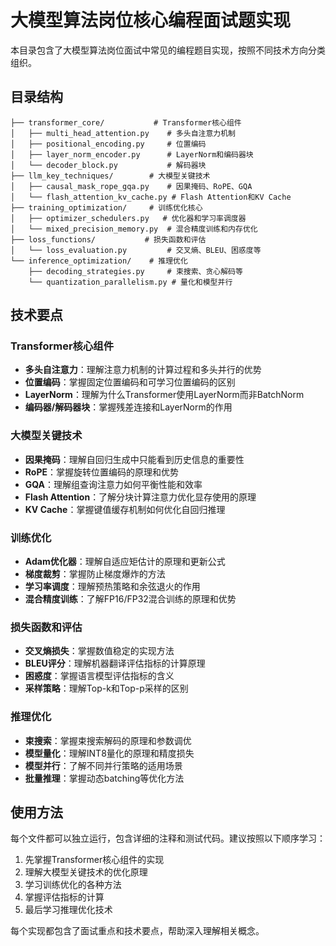 # 大模型算法岗位核心编程面试题实现

本目录包含了大模型算法岗位面试中常见的编程题目实现，按照不同技术方向分类组织。

## 目录结构

```
├── transformer_core/           # Transformer核心组件
│   ├── multi_head_attention.py    # 多头自注意力机制
│   ├── positional_encoding.py     # 位置编码
│   ├── layer_norm_encoder.py      # LayerNorm和编码器块
│   └── decoder_block.py           # 解码器块
├── llm_key_techniques/        # 大模型关键技术
│   ├── causal_mask_rope_gqa.py    # 因果掩码、RoPE、GQA
│   └── flash_attention_kv_cache.py # Flash Attention和KV Cache
├── training_optimization/     # 训练优化核心
│   ├── optimizer_schedulers.py   # 优化器和学习率调度器
│   └── mixed_precision_memory.py  # 混合精度训练和内存优化
├── loss_functions/           # 损失函数和评估
│   └── loss_evaluation.py         # 交叉熵、BLEU、困惑度等
└── inference_optimization/    # 推理优化
    ├── decoding_strategies.py     # 束搜索、贪心解码等
    └── quantization_parallelism.py # 量化和模型并行
```

## 技术要点

### Transformer核心组件
- **多头自注意力**：理解注意力机制的计算过程和多头并行的优势
- **位置编码**：掌握固定位置编码和可学习位置编码的区别
- **LayerNorm**：理解为什么Transformer使用LayerNorm而非BatchNorm
- **编码器/解码器块**：掌握残差连接和LayerNorm的作用

### 大模型关键技术
- **因果掩码**：理解自回归生成中只能看到历史信息的重要性
- **RoPE**：掌握旋转位置编码的原理和优势
- **GQA**：理解组查询注意力如何平衡性能和效率
- **Flash Attention**：了解分块计算注意力优化显存使用的原理
- **KV Cache**：掌握键值缓存机制如何优化自回归推理

### 训练优化
- **Adam优化器**：理解自适应矩估计的原理和更新公式
- **梯度裁剪**：掌握防止梯度爆炸的方法
- **学习率调度**：理解预热策略和余弦退火的作用
- **混合精度训练**：了解FP16/FP32混合训练的原理和优势

### 损失函数和评估
- **交叉熵损失**：掌握数值稳定的实现方法
- **BLEU评分**：理解机器翻译评估指标的计算原理
- **困惑度**：掌握语言模型评估指标的含义
- **采样策略**：理解Top-k和Top-p采样的区别

### 推理优化
- **束搜索**：掌握束搜索解码的原理和参数调优
- **模型量化**：理解INT8量化的原理和精度损失
- **模型并行**：了解不同并行策略的适用场景
- **批量推理**：掌握动态batching等优化方法

## 使用方法

每个文件都可以独立运行，包含详细的注释和测试代码。建议按照以下顺序学习：

1. 先掌握Transformer核心组件的实现
2. 理解大模型关键技术的优化原理
3. 学习训练优化的各种方法
4. 掌握评估指标的计算
5. 最后学习推理优化技术

每个实现都包含了面试重点和技术要点，帮助深入理解相关概念。